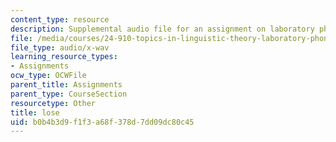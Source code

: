 ```yaml
---
content_type: resource
description: Supplemental audio file for an assignment on laboratory phonology.
file: /media/courses/24-910-topics-in-linguistic-theory-laboratory-phonology-spring-2007/b0b4b3d9f1f3a68f378d7dd09dc80c45_lose.wav
file_type: audio/x-wav
learning_resource_types:
- Assignments
ocw_type: OCWFile
parent_title: Assignments
parent_type: CourseSection
resourcetype: Other
title: lose
uid: b0b4b3d9-f1f3-a68f-378d-7dd09dc80c45
---
```

